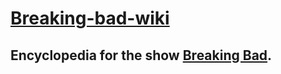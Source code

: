 # [Breaking-bad-wiki](https://breakingbad-wiki.netlify.app/)

## Encyclopedia for the show [Breaking Bad](https://www.imdb.com/title/tt0903747/).
